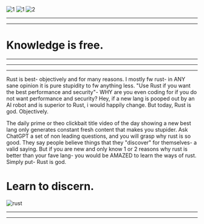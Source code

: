 ![1](https://github.com/user-attachments/assets/2328cde6-b47f-4efc-978b-9c331dfefb94)
![1](https://github.com/user-attachments/assets/3695a732-502d-408d-865e-ebdcff7c9216)
![2](https://github.com/user-attachments/assets/da346cb4-458a-4803-8e4a-bca0c5842cfc)

-----------------------------------------------------------
-----------------------------------------------------------

# Knowledge is free.

-----------------------------------------------------------
-----------------------------------------------------------

-----------------------------------------------------------








Rust is best- objectively and for many reasons. I mostly fw rust- in ANY sane opinion it is pure stupidity to fw anything less. "Use Rust if you want the best performance and security"- WHY are you even coding for if you do not want performance and security?  Hey, if a new lang is pooped out by an AI robot and is superior to Rust, i would happily change. But today, Rust is god. Objectively. 

The daily prime or theo clickbait title video of the day showing a new best lang only generates constant fresh content that makes you stupider. Ask ChatGPT a set of non leading questions, and you will grasp why rust is so good. They say people believe things that they "discover" for themselves- a valid saying. But if you are new and only know 1 or 2 reasons why rust is better than your fave lang- you would be AMAZED to learn the ways of rust. Simply put- Rust is god. 

# Learn to discern. 

![rust](https://github.com/user-attachments/assets/4788eba0-1db7-4dc9-a675-a8478e0c9e10)


-----------------------------------------------------------
-----------------------------------------------------------
